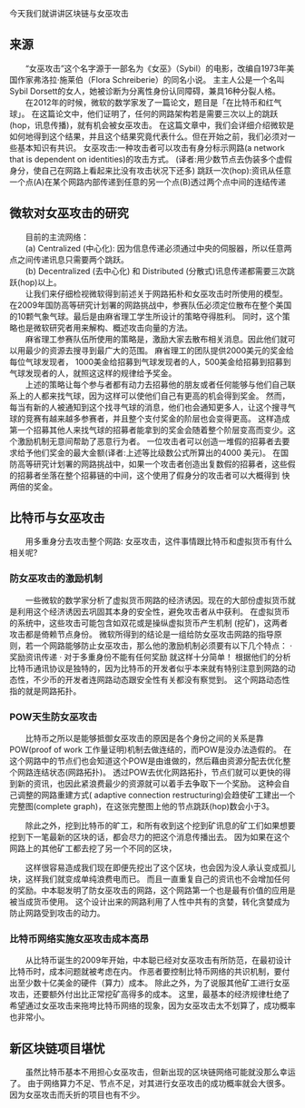 今天我们就讲讲区块链与女巫攻击
## 来源
　　“女巫攻击”这个名字源于一部名为《女巫》（Sybil）的电影，改编自1973年美国作家弗洛拉·施莱伯（Flora Schreiberie）的同名小说。
主主人公是一个名叫Sybil Dorsett的女人，她被诊断为分离性身份认同障碍，兼具16种分裂人格。  
　　在2012年的时候，微软的数学家发了一篇论文，题目是「在比特币和红气球」。
在这篇论文中，他们证明了，任何的网路架构若是需要三次以上的跳跃(hop，讯息传播)，就有机会被女巫攻击。
在这篇文章中，我们会详细介绍微软是如何地得到这个结果，并且这个结果究竟代表什么。但在开始之前，我们必须对一些基本知识有共识。
女巫攻击:一种攻击者可以攻击有身分标示网路(a network that is dependent on identities)的攻击方式。
(译者:用少数节点去伪装多个虚假身分，使自己在网路上看起来比没有攻击状况下还多)
跳跃一次(hop):资讯从任意一个点(A)在某个网路内部传递到任意的另一个点(B)透过两个点中间的连结传递

## 微软对女巫攻击的研究
　　目前的主流网络：  
　　(a) Centralized (中心化): 因为信息传递必须通过中央的伺服器，所以任意两点之间传递讯息只需要两个跳跃。  
　　(b) Decentralized (去中心化) 和 Distributed (分散式)讯息传递都需要三次跳跃(hop)以上。  
　　让我们来仔细检视微软得到前述关于网路拓朴和女巫攻击时所使用的模型。
在2009年国防高等研究计划署的网路挑战中，参赛队伍必须定位散布在整个美国的10颗气象气球。最后是由麻省理工学生所设计的策略夺得胜利。
同时，这个策略也是微软研究者用来解构、概述攻击向量的方法。  
　　麻省理工参赛队伍所使用的策略是，激励大家去散布相关消息。因此他们就可以用最少的资源去搜寻到最广大的范围。
 麻省理工的团队提供2000美元的奖金给每位气球发现者， 1000美金给招募到气球发现者的人，500美金给招募到招募到气球发现者的人，就照这这样的规律给予奖金。  
　　上述的策略让每个参与者都有动力去招募他的朋友或者任何能够与他们自己联系上的人都来找气球，因为这样可以使他们自己有更高的机会得到奖金。
然而，每当有新的人被通知到这个找寻气球的消息，他们也会通知更多人，让这个搜寻气球的竞赛有越来越多参赛者，并且整个支付奖金的阶层也会变得更高。
这样造成第一个招募其他人来找气球的招募者能拿到的奖金会随着整个阶层变高而变少。这个激励机制无意间帮助了恶意行为者。
一位攻击者可以创造一堆假的招募者去要求给予他们奖金的最大金额(译者:上述等比级数公式所算出的4000 美元)。
在国防高等研究计划署的网路挑战中，如果一个攻击者创造出复数假的招募者，这些假的招募者坐落在整个招募链的中间，这个使用了假身分的攻击者可以大概得到
快两倍的奖金。
## 比特币与女巫攻击
　　用多重身分去攻击整个网路: 女巫攻击，这件事情跟比特币和虚拟货币有什么相关呢?
### 防女巫攻击的激励机制
　　一些微软的数学家分析了虚拟货币网路的经济诱因。现在的大部份虚拟货币就是利用这个经济诱因去巩固其本身的安全性，避免攻击者从中获利。
在虚拟货币的系统中，这些攻击可能包含如双花或是操纵虚拟货币产生机制
(挖矿)，这两者攻击都是倚赖节点身份。
微软所得到的结论是一组给防女巫攻击网路的指导原则，若一个网路能够防止女巫攻击，那么他的激励机制必须要有以下几个特点：
· 奖励资讯传递
· 对于多重身份不能有任何奖励
就这样十分简单！
根据他们的分析比特币通讯协议是独特的，因为比特币的开发者似乎本来就有特别注意到网路的动态性，不少币的开发者连网路动态跟安全性有关都没有察觉到。
这个网路动态性指的就是网路拓扑。

### POW天生防女巫攻击
　　比特币之所以是能够抵御女巫攻击的原因是各个身份之间的关系是靠POW(proof of work 工作量证明)机制去做连结的，而POW是没办法造假的。
在这个网路中的节点们也会知道这个POW是由谁做的，然后藉由资源分配去优化整个网路连结状态(网路拓扑)。
透过POW去优化网路拓扑，节点们就可以更快的得到新的资讯，也因此紧浪费最少的资源就可以着手去争取下一个奖励。
这种会自己调整的网路重建方式( adaptive connection restructuring)会趋使矿工建出一个完整图(complete graph)，在这张完整图上他的节点跳跃(hop)数会小于3。

　　除此之外，挖到比特币的旷工，和所有收到这个挖到矿讯息的矿工们如果想要挖到下一笔最新的区块的话，都会尽力的把这个消息传播出去。
因为如果在这个网路上的其他矿工都去挖了另一个不同的区块，

　　这样很容易造成我们现在即便先挖出了这个区块，也会因为没人承认变成孤儿块，这样我们就变成单纯浪费电而已。
而且一直重复自己的资讯也不会增加任何的奖励。中本聪发明了防女巫攻击的网路，这个网路第一个也是最有价值的应用是被当成货币使用。
这个设计出来的网路利用了人性中共有的贪婪，转化贪婪成为防止网路受到攻击的动力。

### 比特币网络实施女巫攻击成本高昂
　　从比特币诞生的2009年开始，中本聪已经对女巫攻击有所防范，在最初设计比特币时，成本问题就被考虑在内。
作恶者要控制比特币网络的共识机制，要付出至少数十亿美金的硬件（算力）成本。
除此之外，为了说服其他矿工进行女巫攻击，还要额外付出比正常挖矿高得多的成本。
这里，最基本的经济规律杜绝了希望通过女巫攻击来拖垮比特币网络的现象，因为女巫攻击太不划算了，成功概率也非常小。

## 新区块链项目堪忧
　　虽然比特币基本不用担心女巫攻击，但新出现的区块链网络可能就没那么幸运了。
由于网络算力不足、节点不足，对其进行女巫攻击的成功概率就会大很多。因为女巫攻击而夭折的项目也有不少。

